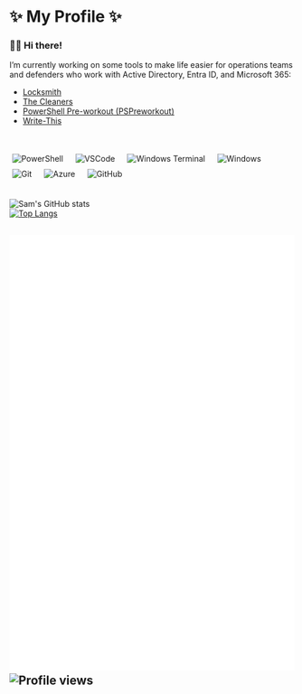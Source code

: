 # ✨ My Profile ✨

### 👋🏻 Hi there!

I’m currently working on some tools to make life easier for operations teams and defenders who work with Active Directory, Entra ID, and Microsoft 365:  

- [Locksmith](https://github.com/TrimarcJake/Locksmith)
- [The Cleaners](https://github.com/SamErde/TheCleaners)
- [PowerShell Pre-workout (PSPreworkout)](https://github.com/SamErde/PowerShell-Pre-Workout)
- [Write-This](https://GitHub.com/SamErde/Write-This)
  
&nbsp;  
<div id="logos">
  <img alt="PowerShell" width="30px" src="https://raw.githubusercontent.com/PowerShell/PowerShell/6ceaf92bf941f8c08367016c8cfe1dcc9aafbce1/assets/ps_black_128.svg" style="margin:5px" />  &nbsp;  
  <img alt="VSCode" width="30px" src="https://cdn.jsdelivr.net/gh/devicons/devicon/icons/vscode/vscode-original.svg" style="margin:5px" />  &nbsp;  
  <img alt="Windows Terminal" width="30px" src="https://raw.githubusercontent.com/microsoft/terminal/main/res/terminal.ico" style="margin:5px" />  &nbsp;  
  <img alt="Windows" width="30px" src="https://cdn.jsdelivr.net/gh/devicons/devicon@latest/icons/windows11/windows11-original.svg" style="margin:5px" />  &nbsp;  
  <img alt="Git" width="30px" src="https://cdn.jsdelivr.net/gh/devicons/devicon/icons/git/git-original.svg" style="margin:5px" />  &nbsp;  
  <img alt="Azure" width="30px" src="https://cdn.jsdelivr.net/gh/devicons/devicon/icons/azure/azure-original.svg" style="margin:5px" />  &nbsp;  
  <img alt="GitHub" width="30px" src="https://cdn.jsdelivr.net/gh/devicons/devicon/icons/github/github-original.svg" style="margin:5px" />  
</div>  
&nbsp;  

![Sam's GitHub stats][mystats]  
[![Top Langs](https://github-readme-stats.vercel.app/api/top-langs/?username=SamErde)](https://github.com/SamErde/github-readme-stats)

![Metrics](/github-metrics.svg)  
![Profile views][views]  
---  
<!-- link references -->
[views]: https://komarev.com/ghpvc/?username=samerde
[mystats]: https://github-readme-stats.vercel.app/api?username=samerde&theme=transparent&show_icons=true&count_private=true
